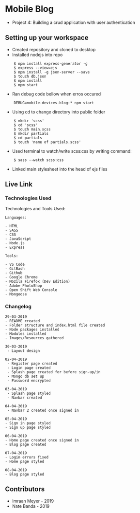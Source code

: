 # Mobile Blog
- Project 4: Building a crud application with user authentication

## Setting up your workspace
- Created repository and cloned to desktop
- Installed nodejs into repo

```
    $ npm install express-generator -g
    $ express --view=ejs
    $ npm install -g json-server --save
    $ touch db.json
    $ npm install
    $ npm start
```
- Ran debug code bellow when erros occured
```
    DEBUG=mobile-devices-blog:* npm start
```

- Using cd to change directory into public folder

```
    $ mkdir 'scss'
    $ cd 'scss'
    $ touch main.scss
    $ mkdir partials
    $ cd partials
    $ touch 'name of partials.scss'
```

- Used terminal to watch/write scss:css by writing command:

```
    $ sass --watch scss:css

```
- Linked main stylesheet into the head of ejs files


## Live Link



### Technologies Used

Technologies and Tools Used:

```
Languages:

- HTML
- SASS
- CSS
- JavaScript
- Node.js
- Express

```

```
Tools:

- VS Code
- GitBash
- Github
- Google Chrome
- Mozila Firefox (Dev Edition)
- Adobe PhotoShop
- Open Shift Web Console
- Mongoose

```

### Changelog

```
29-03-2019
- README created
- Folder structure and index.html file created
- Node packages installed
- Modules installed
- Images/Resources gathered
```

```
30-03-2019
 - Layout design
```

```
02-04-2019
 - Register page created
 - Login page created
 - Splash page created for before sign-up/in
 - Mongo db set up
 - Password encrypted
```

```
03-04-2019
 - Splash page styled
 - Navbar created
```

```
04-04-2019
 - Navbar 2 created once signed in 
```

```
05-04-2019
- Sign in page styled
- Sign up page styled

```

```
06-04-2019
- Home page created once signed in
- Blog page created

```

```
07-04-2019 
- Login errors fixed
- Home page styled
```

```
08-04-2019 
- Blog page styled

```


## Contributors

- Imraan Meyer - 2019
- Nate Banda - 2019
